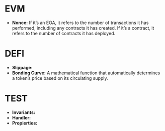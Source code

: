 # EVM

- **Nonce:** If it’s an EOA, it refers to the number of transactions it has performed, including any contracts it has created. If it’s a contract, it refers to the number of contracts it has deployed.

# DEFI

- **Slippage:**
- **Bonding Curve:** A mathematical function that automatically determines a token’s price based on its circulating supply.

# TEST

- **Invariants:**
- **Handler:** 
- **Propierties:**
